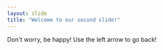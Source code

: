 ```yaml
---
layout: slide
title: "Welcome to our second slide!"
---
```

Don't worry, be happy!
Use the left arrow to go back!
 
